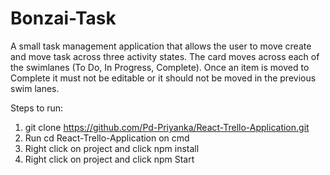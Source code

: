 # Bonzai-Task
A small task management application that allows the user to move create and move task across three activity states.
The card moves across each of the swimlanes (To Do, In Progress, Complete).
Once an item is moved to Complete it must not be editable or it should not be moved in the previous swim lanes. 


Steps to run:

1. git clone https://github.com/Pd-Priyanka/React-Trello-Application.git
2. Run cd React-Trello-Application on cmd
3. Right click on project and  click npm install
4. Right click on project and  click npm Start

